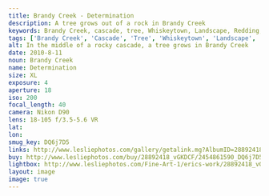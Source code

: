 ```yaml
---
title: Brandy Creek - Determination
description: A tree grows out of a rock in Brandy Creek
keywords: Brandy Creek, cascade, tree, Whiskeytown, Landscape, Redding, California
tags: ['Brandy Creek', 'Cascade', 'Tree', 'Whiskeytown', 'Landscape', 'Redding', 'California']
alt: In the middle of a rocky cascade, a tree grows in Brandy Creek
date: 2010-8-11
noun: Brandy Creek
name: Determination
size: XL
exposure: 4
aperture: 18
iso: 200
focal_length: 40
camera: Nikon D90
lens: 18-105 f/3.5-5.6 VR
lat: 
lon: 
smug_key: DQ6j7D5
links: http://www.lesliephotos.com/gallery/getalink.mg?AlbumID=28892418&AlbumKey=vGKDCF&ImageID=2454861590&ImageKey=DQ6j7D5&how=forum&Page=1
buy: http://www.lesliephotos.com/buy/28892418_vGKDCF/2454861590_DQ6j7D5/
lightbox: http://www.lesliephotos.com/Fine-Art-1/erics-work/28892418_vGKDCF#!i=2454861590&k=DQ6j7D5&lb=1&s=A
layout: image
image: true
---
```

